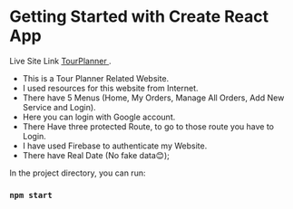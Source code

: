 # Getting Started with Create React App

Live Site Link [TourPlanner ](https://assignment-11-website.web.app).

- This is a Tour Planner Related Website.
- I used resources for this website from Internet.
- There have 5 Menus (Home, My Orders, Manage All Orders, Add New Service and Login).
- Here you can login with Google account.
- There Have three protected Route, to go to those route you have to Login.
- I have used Firebase to authenticate my Website.
- There have Real Date (No fake data😊);

In the project directory, you can run:

### `npm start`
